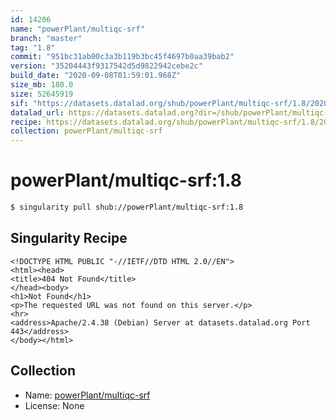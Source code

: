 ```yaml
---
id: 14206
name: "powerPlant/multiqc-srf"
branch: "master"
tag: "1.8"
commit: "951bc31ab00c3a3b119b3bc45f4697b0aa39bab2"
version: "35204443f9317542d5d9822942cebe2c"
build_date: "2020-09-08T01:59:01.968Z"
size_mb: 180.0
size: 52645919
sif: "https://datasets.datalad.org/shub/powerPlant/multiqc-srf/1.8/2020-09-08-951bc31a-35204443/35204443f9317542d5d9822942cebe2c.sif"
datalad_url: https://datasets.datalad.org?dir=/shub/powerPlant/multiqc-srf/1.8/2020-09-08-951bc31a-35204443/
recipe: https://datasets.datalad.org/shub/powerPlant/multiqc-srf/1.8/2020-09-08-951bc31a-35204443/Singularity
collection: powerPlant/multiqc-srf
---
```


# powerPlant/multiqc-srf:1.8

```bash
$ singularity pull shub://powerPlant/multiqc-srf:1.8
```

## Singularity Recipe

```singularity
<!DOCTYPE HTML PUBLIC "-//IETF//DTD HTML 2.0//EN">
<html><head>
<title>404 Not Found</title>
</head><body>
<h1>Not Found</h1>
<p>The requested URL was not found on this server.</p>
<hr>
<address>Apache/2.4.38 (Debian) Server at datasets.datalad.org Port 443</address>
</body></html>
```

## Collection

 - Name: [powerPlant/multiqc-srf](https://github.com/powerPlant/multiqc-srf)
 - License: None

